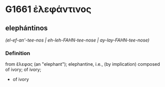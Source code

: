 # G1661 ἐλεφάντινος

## elephántinos

_(el-ef-an'-tee-nos | eh-leh-FAHN-tee-nose | ay-lay-FAHN-tee-nose)_

### Definition

from ἔλεφας (an "elephant"); elephantine, i.e., (by implication) composed of ivory; of ivory; 

- of ivory
